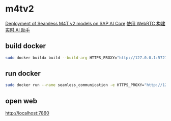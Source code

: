# m4tv2

[Deployment of Seamless M4T v2 models on SAP AI Core](https://community.sap.com/t5/technology-blog-posts-by-sap/deployment-of-seamless-m4t-v2-models-on-sap-ai-core/ba-p/13680013)
[使用 WebRTC 构建实时 AI 助手](https://aws.amazon.com/cn/blogs/china/building-a-real-time-ai-assistant-with-webrtc/)

## build docker

```bash
sudo docker buildx build --build-arg HTTPS_PROXY="http://127.0.0.1:57217" -t snowlyg/seamless_communication .
```

## run docker
```bash
sudo docker run --name seamless_communication -e HTTPS_PROXY="http://127.0.0.1:57217" -p 7860:7860 -d snowlyg/seamless_communication
```

## open web
[http://localhost:7860](http://localhost:7860)